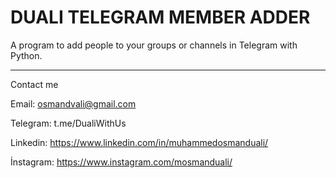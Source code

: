 # DUALI TELEGRAM MEMBER ADDER
A program to add people to your groups or channels in Telegram with Python.



***
Contact me

Email: osmandvali@gmail.com

Telegram: t.me/DualiWithUs

Linkedin: https://www.linkedin.com/in/muhammedosmanduali/

İnstagram: https://www.instagram.com/mosmanduali/

